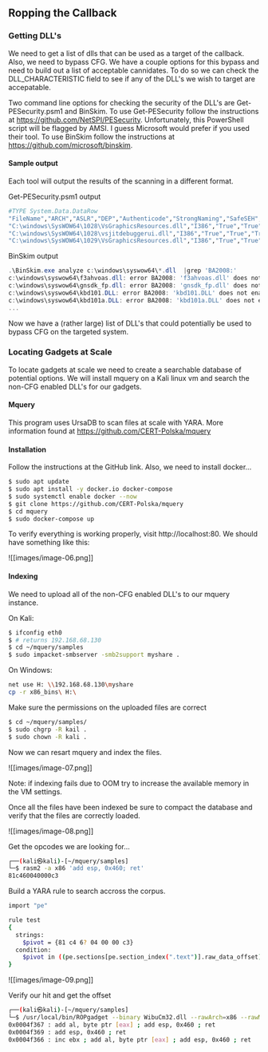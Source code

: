 ## Ropping the Callback

### Getting DLL's
We need to get a list of dlls that can be used as a target of the callback. Also, we need to bypass CFG. We have a couple options for this bypass and need to build out a list of acceptable cannidates. To do so we can check the DLL_CHARACTERISTIC field to see if any of the DLL's we wish to target are accepatable. 

Two command line options for checking the security of the DLL's are Get-PESecurity.psm1 and BinSkim. To use Get-PESecurity follow the instructions at https://github.com/NetSPI/PESecurity. Unfortunately, this PowerShell script will be flagged by AMSI. I guess Microsoft would prefer if you used their tool. To use BinSkim follow the instructions at https://github.com/microsoft/binskim. 

#### Sample output
Each tool will output the results of the scanning in a different format. 

Get-PESecurity.psm1 output
```bash
#TYPE System.Data.DataRow
"FileName","ARCH","ASLR","DEP","Authenticode","StrongNaming","SafeSEH","ControlFlowGuard"
"C:\windows\SysWOW64\1028\VsGraphicsResources.dll","I386","True","True","True","N/A","N/A","False"
"C:\windows\SysWOW64\1028\vsjitdebuggerui.dll","I386","True","True","True","N/A","N/A","False"
"C:\windows\SysWOW64\1029\VsGraphicsResources.dll","I386","True","True","True","N/A","N/A","False"
```

BinSkim output
```powershell
.\BinSkim.exe analyze c:\windows\syswow64\*.dll  |grep 'BA2008:'
c:\windows\syswow64\f3ahvoas.dll: error BA2008: 'f3ahvoas.dll' does not enable the control flow guard (CFG) mitigation. To resolve this issue, pass /guard:cf on both the compiler and linker command lines. Binaries also require the /DYNAMICBASE linker option in order to enable CFG.
c:\windows\syswow64\gnsdk_fp.dll: error BA2008: 'gnsdk_fp.dll' does not enable the control flow guard (CFG) mitigation. To resolve this issue, pass /guard:cf on both the compiler and linker command lines. Binaries also require the /DYNAMICBASE linker option in order to enable CFG.
c:\windows\syswow64\kbd101.DLL: error BA2008: 'kbd101.DLL' does not enable the control flow guard (CFG) mitigation. To resolve this issue, pass /guard:cf on both the compiler and linker command lines. Binaries also require the /DYNAMICBASE linker option in order to enable CFG.
c:\windows\syswow64\kbd101a.DLL: error BA2008: 'kbd101a.DLL' does not enable the control flow guard (CFG) mitigation. To resolve this issue, pass /guard:cf on both the compiler and linker command lines. Binaries also require the /DYNAMICBASE linker option in order to enable CFG.
...
```

Now we have a (rather large) list of DLL's that could potentially be used to bypass CFG on the targeted system. 

### Locating Gadgets at Scale
To locate gadgets at scale we need to create a searchable database of potential options. We will install mquery on a Kali linux vm and search the non-CFG enabled DLL's for our gadgets. 

#### Mquery
This program uses UrsaDB to scan files at scale with YARA. More information found at https://github.com/CERT-Polska/mquery

#### Installation
Follow the instructions at the GitHub link. Also, we need to install docker...

```bash
$ sudo apt update
$ sudo apt install -y docker.io docker-compose
$ sudo systemctl enable docker --now
$ git clone https://github.com/CERT-Polska/mquery
$ cd mquery
$ sudo docker-compose up
```

To verify everything is working properly, visit http://localhost:80. We should have something like this:

![[images/image-06.png]]

#### Indexing
We need to upload all of the non-CFG enabled DLL's to our mquery instance. 

On Kali:
```bash
$ ifconfig eth0
$ # returns 192.168.68.130
$ cd ~/mquery/samples
$ sudo impacket-smbserver -smb2support myshare .
```

On Windows:
```bash
net use H: \\192.168.68.130\myshare
cp -r x86_bins\ H:\
```

Make sure the permissions on the uploaded files are correct
```bash
$ cd ~/mquery/samples/
$ sudo chgrp -R kail .
$ sudo chown -R kali . 
```

Now we can resart mquery and index the files. 

![[images/image-07.png]]


Note: if indexing fails due to OOM try to increase the available memory in the VM settings. 

Once all the files have been indexed be sure to compact the database and verify that the files are correctly loaded. 

![[images/image-08.png]]


Get the opcodes we are looking for...

```bash
┌──(kali㉿kali)-[~/mquery/samples]
└─$ rasm2 -a x86 'add esp, 0x460; ret'
81c460040000c3
```


Build a YARA rule to search accross the corpus. 
```bash
import "pe"

rule test
{
  strings:
    $pivot = {81 c4 6? 04 00 00 c3}
  condition:
    $pivot in ((pe.sections[pe.section_index(".text")].raw_data_offset)..(pe.sections[pe.section_index(".text")].raw_data_offset + pe.sections[pe.section_index(".text")].raw_data_size))
}
```


![[images/image-09.png]]

Verify our hit and get the offset

```bash
┌──(kali㉿kali)-[~/mquery/samples]
└─$ /usr/local/bin/ROPgadget --binary WibuCm32.dll --rawArch=x86 --rawMode=32 | grep 'add esp, 0x460'
0x0004f367 : add al, byte ptr [eax] ; add esp, 0x460 ; ret
0x0004f369 : add esp, 0x460 ; ret
0x0004f366 : inc ebx ; add al, byte ptr [eax] ; add esp, 0x460 ; ret
```